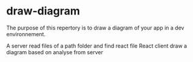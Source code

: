 # draw-diagram

The purpose of this repertory is to draw a diagram of your app in a dev environnement.

A server read  files of a path folder and find react file
React client draw a diagram based on analyse from server 
